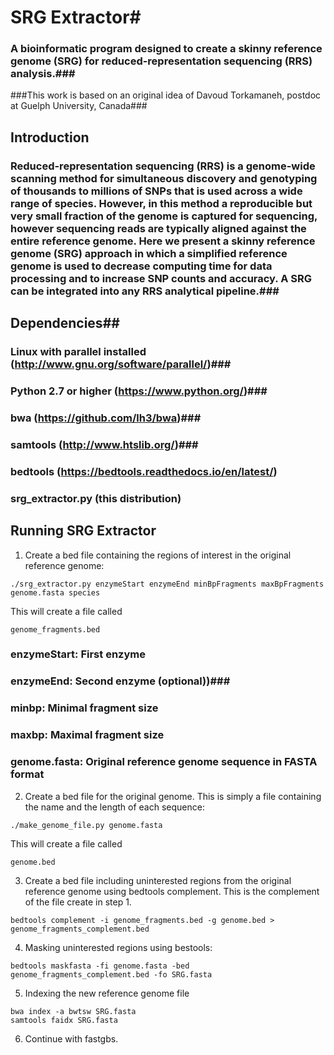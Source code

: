 # SRG Extractor#

### A bioinformatic program designed to create a skinny reference genome (SRG) for reduced-representation sequencing (RRS) analysis.###

###This work is based on an original idea of Davoud Torkamaneh, postdoc at Guelph University, Canada###


## Introduction ##

### Reduced-representation sequencing (RRS) is a genome-wide scanning method for simultaneous discovery and genotyping of thousands to millions of SNPs that is used across a wide range of species. However, in this method a reproducible but very small fraction of the genome is captured for sequencing, however sequencing reads are typically aligned against the entire reference genome. Here we present a skinny reference genome (SRG) approach in which a simplified reference genome is used to decrease computing time for data processing and to increase SNP counts and accuracy. A SRG can be integrated into any RRS analytical pipeline.###


## Dependencies##

### Linux with parallel installed (http://www.gnu.org/software/parallel/)###
### Python 2.7 or higher (https://www.python.org/)###
### bwa (https://github.com/lh3/bwa)###
### samtools (http://www.htslib.org/)###
### bedtools (https://bedtools.readthedocs.io/en/latest/) ###
### srg_extractor.py (this distribution) ###


## Running SRG Extractor ##

1. Create a bed file containing the regions of interest in the original reference genome:   

```./srg_extractor.py enzymeStart enzymeEnd minBpFragments maxBpFragments genome.fasta species```  

This will create a file called  

```genome_fragments.bed ```  

### enzymeStart: First enzyme ###   
### enzymeEnd: Second enzyme (optional))### 
### minbp: Minimal fragment size ### 
### maxbp: Maximal fragment size ### 
### genome.fasta: Original reference genome sequence in FASTA format


2. Create a bed file for the original genome. This is simply a file containing the name and the length of each sequence: 

```./make_genome_file.py genome.fasta``` 

This will create a file called 

```genome.bed```  

3. Create a bed file including uninterested regions from the original reference genome using bedtools complement. This is the complement of the file create in step 1.  

```bedtools complement -i genome_fragments.bed -g genome.bed > genome_fragments_complement.bed```  

4. Masking uninterested regions using bestools:  

```bedtools maskfasta -fi genome.fasta -bed genome_fragments_complement.bed -fo SRG.fasta```  

5.  Indexing the new reference genome file  

```bwa index -a bwtsw SRG.fasta```  
```samtools faidx SRG.fasta```  

6. Continue with fastgbs.  

